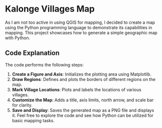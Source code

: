 # Kalonge Villages Map

As I am not too active in using QGIS for mapping, I decided to create a map using the Python programming language to demonstrate its capabilities in mapping. 
This project showcases how to generate a simple geographic map with Python.

## Code Explanation

The code performs the following steps:

1. **Create a Figure and Axis**: Initializes the plotting area using Matplotlib.
2. **Draw Regions**: Defines and plots the borders of different regions on the map.
3. **Mark Village Locations**: Plots and labels the locations of various villages.
4. **Customize the Map**: Adds a title, axis limits, north arrow, and scale bar for clarity.
5. **Save and Display**: Saves the generated map as a PNG file and displays it.
Feel free to explore the code and see how Python can be utilized for basic mapping tasks.

